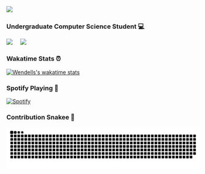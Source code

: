 <!-- Header -->
<img src="https://i.pinimg.com/originals/74/5c/c9/745cc90fcc688569610f84bc5d2b2fd6.gif"></img>

<!-- Body -->
### Undergraduate Computer Science Student 💻
<div class='container'>
 <img style="height: auto; width: 55%;" class="img" src="https://github-readme-stats-wendelltmo.vercel.app/api?username=WendellTMO&theme=shadow_blue" />
 &nbsp;
 &nbsp;
 <img style="height: auto; width: 40%;" class="img" src="https://github-readme-stats-wendelltmo.vercel.app/api/top-langs?username=WendellTMO&size_weight=0.5&count_weight=0.5&theme=shadow_blue&layout=compact&langs_count=8&card_width=320" /></div>
</div>

### Wakatime Stats ⏰
[![Wendells's wakatime stats](https://github-readme-stats-wendelltmo.vercel.app/api/wakatime?username=wendelltmo&theme=shadow_blue&layout=compact)](https://github.com/WendellTMO)

### Spotify Playing 🎵
[![Spotify](https://novatorem-cc0qllz1j-wendells-projects.vercel.app/api/spotify?background_color=0d1117&border_color=ffffff)](https://open.spotify.com/user/21zrdod2nxtvoqokkseq6dakq)

### Contribution Snakee 🐍
<picture>
  <source
    media="(prefers-color-scheme: dark)"
    srcset="https://raw.githubusercontent.com/WendellTMO/WendellTMO/f8b232e92771955134ad021e5628bcbe45f7e652/github-contribution-grid-snake-dark.svg"
  />
  <source
    media="(prefers-color-scheme: light)"
    srcset="https://github.com/WendellTMO/WendellTMO/blob/output/github-contribution-grid-snake.gif?raw=true"
  />
  <img
    alt="github contribution grid snake animation"
    src="https://raw.githubusercontent.com/WendellTMO/WendellTMO/f8b232e92771955134ad021e5628bcbe45f7e652/github-contribution-grid-snake.svg"
  />
</picture>

<!--
**WendellTMO/WendellTMO** is a ✨ _special_ ✨ repository because its `README.md` (this file) appears on your GitHub profile.

Here are some ideas to get you started:

- 🔭 I’m currently working on ...
- 🌱 I’m currently learning ...
- 👯 I’m looking to collaborate on ...
- 🤔 I’m looking for help with ...
- 💬 Ask me about ...
- 📫 How to reach me: ...
- 😄 Pronouns: ...
- ⚡ Fun fact: ...
-->
